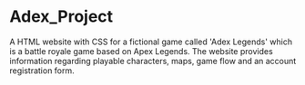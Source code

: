 # Adex_Project
A HTML website with CSS for a fictional game called 'Adex Legends' which is a battle royale game based on Apex Legends.
The website provides information regarding playable characters, maps, game flow and an account registration form.
